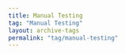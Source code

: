 ```yaml
---
title: Manual Testing
tag: "Manual Testing"
layout: archive-tags
permalink: "tag/manual-testing"
---
```

